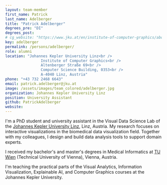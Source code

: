 ```yaml
---
layout: team-member
first_name: Patrick
last_name: Adelberger
title: "Patrick Adelberger"
degrees_pre: "DI"
degrees_post:
# cg_website: "https://www.jku.at/en/institute-of-computer-graphics/about-us/team/di-patrick-adelberger/" #remove to show person directly on data-vis page
key: adelberger
permalink: /persons/adelberger/
role: alumni
location: "Johannes Kepler University Linz<br />
                Institute of Computer Graphics<br />
                Altenberger Straße 69<br />
                Computer Science Building, 0353<br />
                A-4040 Linz, Austria"
phone: "+43 732 2468 6643"
email: patrick.adelberger@jku.at
image: /assets/images/team_colored/adelberger.jpg
organization: Johannes Kepler University Linz
position: University Assistant
github: PatrickAdelberger
website: 
---
```


I'm a PhD student and university assistant in the Visual Data Science Lab of the <a href="https://www.jku.at/en/">Johannes Kepler University Linz</a>, Linz, Austria.
My research focuses on interactive visualizations in the biomedical data visualization field. Together with my colleagues, I design and build data analysis tools to support domain experts.

I received my bachelor's and master's degrees in Medical Informatics at <a href="https://www.tuwien.at/en/">TU Wien</a> (Technical University of Vienna), Vienna, Austria.

I'm teaching the practical parts of the Visual Analytics, Information Visualization, Explainable AI, and Computer Graphics courses at the Johannes Kepler University.

